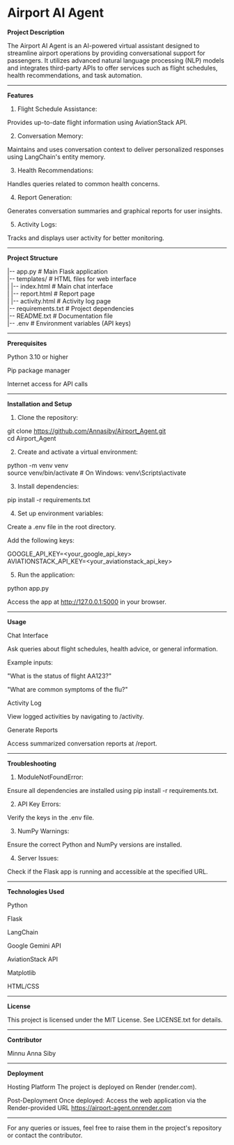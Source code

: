 
# Airport AI Agent

**Project Description**

The Airport AI Agent is an AI-powered virtual assistant designed to streamline airport operations by providing conversational support for passengers. It utilizes advanced natural language processing (NLP) models and integrates third-party APIs to offer services such as flight schedules, health recommendations, and task automation.

---

**Features**

1. Flight Schedule Assistance:

Provides up-to-date flight information using AviationStack API.



2. Conversation Memory:

Maintains and uses conversation context to deliver personalized responses using LangChain's entity memory.



3. Health Recommendations:

Handles queries related to common health concerns.



4. Report Generation:

Generates conversation summaries and graphical reports for user insights.



5. Activity Logs:

Tracks and displays user activity for better monitoring.





---

**Project Structure**

|-- app.py                 # Main Flask application  
|-- templates/             # HTML files for web interface  
|   |-- index.html         # Main chat interface  
|   |-- report.html        # Report page  
|   |-- activity.html      # Activity log page  
|-- requirements.txt       # Project dependencies  
|-- README.txt             # Documentation file  
|-- .env                   # Environment variables (API keys)


---

**Prerequisites**

Python 3.10 or higher

Pip package manager

Internet access for API calls



---

**Installation and Setup**

1. Clone the repository:

git clone <https://github.com/Annasiby/Airport_Agent.git>  
cd Airport_Agent


2. Create and activate a virtual environment:

python -m venv venv  
source venv/bin/activate  # On Windows: venv\Scripts\activate


3. Install dependencies:

pip install -r requirements.txt


4. Set up environment variables:

Create a .env file in the root directory.

Add the following keys:

GOOGLE_API_KEY=<your_google_api_key>  
AVIATIONSTACK_API_KEY=<your_aviationstack_api_key>



5. Run the application:

python app.py

Access the app at http://127.0.0.1:5000 in your browser.





---

**Usage**

Chat Interface

Ask queries about flight schedules, health advice, or general information.

Example inputs:

"What is the status of flight AA123?"

"What are common symptoms of the flu?"



Activity Log

View logged activities by navigating to /activity.


Generate Reports

Access summarized conversation reports at /report.



---

**Troubleshooting**

1. ModuleNotFoundError:

Ensure all dependencies are installed using pip install -r requirements.txt.



2. API Key Errors:

Verify the keys in the .env file.



3. NumPy Warnings:

Ensure the correct Python and NumPy versions are installed.



4. Server Issues:

Check if the Flask app is running and accessible at the specified URL.





---

**Technologies Used**

Python

Flask

LangChain

Google Gemini API

AviationStack API

Matplotlib

HTML/CSS



---

**License**

This project is licensed under the MIT License. See LICENSE.txt for details.


---

**Contributor**

Minnu Anna Siby

----

**Deployment**

Hosting Platform
The project is deployed on Render (render.com).

Post-Deployment
Once deployed: Access the web application via the Render-provided URL https://airport-agent.onrender.com

---

For any queries or issues, feel free to raise them in the project's repository or contact the contributor.

